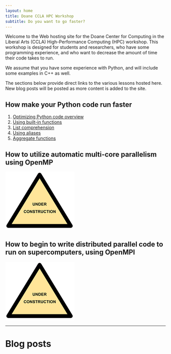 ```yaml
---
layout: home
title: Doane CCLA HPC Workshop
subtitle: Do you want to go faster? 
---
```


Welcome to the Web hosting site for the Doane Center for Computing in the Liberal Arts
(CCLA) High-Performance Computing (HPC) workshop. This workshop is designed for 
students and researchers, who have some programming experience, and who want to 
decrease the amount of time their code takes to run. 

We assume that you have some experience with Python, and will include some examples
in C++ as well. 

The sections below provide direct links to the various lessons hosted here. New blog posts 
will be posted as more content is added to the site. 

## How make your Python code run faster

1. [Optimizing Python code overview](./pages/optimizing-python-overview/index.html)
2. [Using built-in functions](./pages/optimizing-python-built-ins/index.html)
3. [List comprehension](./pages/optimizing-python-list-comprehension/index.html)
4. [Using aliases](./pages/optimizing-python-function-alias/index.html)
5. [Aggregate functions](./pages/optimizing-python-function-aggregate/index.html)

## How to utilize automatic multi-core parallelism using OpenMP

![Under Construction](./assets/img/UNDER_CONSTRUCTION_ICON.png)

## How to begin to write distributed parallel code to run on supercomputers, using OpenMPI

![Under Construction](./assets/img/UNDER_CONSTRUCTION_ICON.png)

---

# Blog posts
